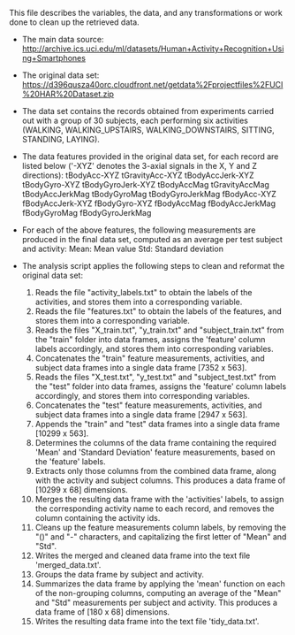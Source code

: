 This file describes the variables, the data, and any transformations or work done to clean up the retrieved data.

- The main data source:
  http://archive.ics.uci.edu/ml/datasets/Human+Activity+Recognition+Using+Smartphones

- The original data set:
  https://d396qusza40orc.cloudfront.net/getdata%2Fprojectfiles%2FUCI%20HAR%20Dataset.zip
  
- The data set contains the records obtained from experiments carried out with a group of 30 subjects, each performing six activities (WALKING, WALKING_UPSTAIRS, WALKING_DOWNSTAIRS, SITTING, STANDING, LAYING).

- The data features provided in the original data set, for each record are listed below ('-XYZ' denotes the 3-axial  signals in the X, Y and Z directions):
	tBodyAcc-XYZ
	tGravityAcc-XYZ
	tBodyAccJerk-XYZ
	tBodyGyro-XYZ
	tBodyGyroJerk-XYZ
	tBodyAccMag
	tGravityAccMag
	tBodyAccJerkMag
	tBodyGyroMag
	tBodyGyroJerkMag
	fBodyAcc-XYZ
	fBodyAccJerk-XYZ
	fBodyGyro-XYZ
	fBodyAccMag
	fBodyAccJerkMag
	fBodyGyroMag
	fBodyGyroJerkMag

- For each of the above features, the following measurements are produced in the final data set, computed as an average per test subject and activity: 
	Mean: Mean value
	Std: Standard deviation

- The analysis script applies the following steps to clean and reformat the original data set:
	1. Reads the file "activity_labels.txt" to obtain the labels of the activities, and stores them into a corresponding variable.
	2. Reads the file "features.txt" to obtain the labels of the features, and stores them into a corresponding variable.
	3. Reads the files "X_train.txt", "y_train.txt" and "subject_train.txt" from the "train" folder into data frames, assigns the 'feature' column labels accordingly, and stores them into corresponding variables.
	4. Concatenates the "train" feature measurements, activities, and subject data frames into a single data frame [7352 x 563].
	5. Reads the files "X_test.txt", "y_test.txt" and "subject_test.txt" from the "test" folder into data frames, assigns the 'feature' column labels accordingly, and stores them into corresponding variables.
	6. Concatenates the "test" feature measurements, activities, and subject data frames into a single data frame [2947 x 563].
	5. Appends the "train" and "test" data frames into a single data frame [10299 x 563].
	6. Determines the columns of the data frame containing the required 'Mean' and 'Standard Deviation' feature measurements, based on the 'feature' labels.
	7. Extracts only those columns from the combined data frame, along with the activity and subject columns. This produces a data frame of [10299 x 68] dimensions.
	8. Merges the resulting data frame with the 'activities' labels, to assign the corresponding activity name to each record, and removes the column containing the activity ids.
	9. Cleans up the feature measurements column labels, by removing the "()" and "-" characters, and capitalizing the first letter of "Mean" and "Std".
	10. Writes the merged and cleaned data frame into the text file 'merged_data.txt'.
	11. Groups the data frame by subject and activity.
	12. Summarizes the data frame by applying the 'mean' function on each of the non-grouping columns, computing an average of the "Mean" and "Std" measurements per subject and activity. This produces a data frame of [180 x 68] dimensions.
	13. Writes the resulting data frame into the text file 'tidy_data.txt'.
